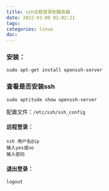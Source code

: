 ```yaml
---
title: ssh远程登录到服务器
date: 2022-01-08 01:02:21
tags:
categories: linux
doc:
---
```


### 安装：

```
sudo apt-get install openssh-server
```

### 查看是否安装ssh

```
sudo aptitude show openssh-server
```

配置文件：`/etc/ssh/ssh_config`

#### 远程登录：

```
ssh 用户名@ip
输入yes或no
输入密码
```

#### 退出登录：

```
logout
```

